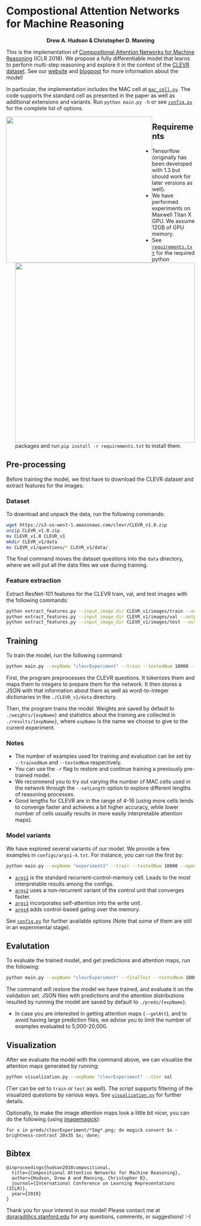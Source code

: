 # Compostional Attention Networks for Machine Reasoning
<p align="center">
  <b>Drew A. Hudson & Christopher D. Manning</b></span>
</p>

This is the implementation of [Compositional Attention Networks for Machine Reasoning](https://arxiv.org/pdf/1803.03067.pdf) (ICLR 2018). We propose a fully differentiable model that learns to perform multi-step reasoning and explore it in the context of the [CLEVR dataset](http://cs.stanford.edu/people/jcjohns/clevr/).
See our [website](https://cs.stanford.edu/people/dorarad/mac/) and [blogpost](https://cs.stanford.edu/people/dorarad/mac/blog.html) for more information about the model!

In particular, the implementation includes the MAC cell at [`mac_cell.py`](mac_cell.py). The code supports the standard cell as presented in the paper as well as additional extensions and variants. Run `python main.py -h` or see [`config.py`](config.py) for the complete list of options.

<div align="center">
  <img src="https://cs.stanford.edu/people/dorarad/mac/imgs/cell.png" style="float:left" width="390px">
  <img src="https://cs.stanford.edu/people/dorarad/mac/imgs/visual.png" style="float:right" width="480px">
</div>

## Requirements
- Tensorflow (originally has been developed with 1.3 but should work for later versions as well).
- We have performed experiments on Maxwell Titan X GPU. We assume 12GB of GPU memory.
- See [`requirements.txt`](requirements.txt) for the required python packages and run `pip install -r requirements.txt` to install them.

## Pre-processing
Before training the model, we first have to download the CLEVR dataset and extract features for the images:

### Dataset
To download and unpack the data, run the following commands:
```bash
wget https://s3-us-west-1.amazonaws.com/clevr/CLEVR_v1.0.zip
unzip CLEVR_v1.0.zip
mv CLEVR_v1.0 CLEVR_v1
mkdir CLEVR_v1/data
mv CLEVR_v1/questions/* CLEVR_v1/data/
```
The final command moves the dataset questions into the `data` directory, where we will put all the data files we use during training.

### Feature extraction
Extract ResNet-101 features for the CLEVR train, val, and test images with the following commands:

```bash
python extract_features.py --input_image_dir CLEVR_v1/images/train --output_h5_file CLEVR_v1/data/train.h5
python extract_features.py --input_image_dir CLEVR_v1/images/val --output_h5_file CLEVR_v1/data/val.h5
python extract_features.py --input_image_dir CLEVR_v1/images/test --output_h5_file CLEVR_v1/data/test.h5
```

## Training 
To train the model, run the following command:
```bash
python main.py --expName "clevrExperiment" --train --testedNum 10000 --epochs 25 --netLength 16 @configs/args.txt
```

First, the program preprocesses the CLEVR questions. It tokenizes them and maps them to integers to prepare them for the network. It then stores a JSON with that information about them as well as word-to-integer dictionaries in the `./CLEVR_v1/data` directory.

Then, the program trains the model. Weights are saved by default to `./weights/{expName}` and statistics about the training are collected in `./results/{expName}`, where `expName` is the name we choose to give to the current experiment. 

### Notes
- The number of examples used for training and evaluation can be set by `--trainedNum` and `--testedNum` respectively.
- You can use the `-r` flag to restore and continue training a previously pre-trained model. 
- We recommend you to try out varying the number of MAC cells used in the network through the `--netLength` option to explore different lengths of reasoning processes.
- Good lengths for CLEVR are in the range of 4-16 (using more cells tends to converge faster and achieves a bit higher accuracy, while lower number of cells usually results in more easily interpretable attention maps). 

### Model variants
We have explored several variants of our model. We provide a few examples in `configs/args1-4.txt`. For instance, you can run the first by: 
```bash
python main.py --expName "experiment1" --train --testedNum 10000 --epochs 25 --netLength 6 @configs/args1.txt
```
- [`args1`](config/args1.txt) is the standard recurrent-control-memory cell. Leads to the most interpretable results among the configs.
- [`args2`](config/args2.txt) uses a non-recurrent variant of the control unit that converges faster.
- [`args3`](config/args3.txt) incorporates self-attention into the write unit.
- [`args4`](config/args4.txt) adds control-based gating over the memory.

See [`config.py`](config.py) for further available options (Note that some of them are still in an experimental stage).

## Evalutation
To evaluate the trained model, and get predictions and attention maps, run the following: 
```bash
python main.py --expName "clevrExperiment" --finalTest --testedNum 10000 --netLength 16 -r --getPreds --getAtt @configs/args.txt
```
The command will restore the model we have trained, and evaluate it on the validation set. JSON files with predictions and the attention distributions resulted by running the model are saved by default to `./preds/{expName}`.

- In case you are interested in getting attention maps (`--getAtt`), and to avoid having large prediction files, we advise you to limit the number of examples evaluated to 5,000-20,000.

## Visualization
After we evaluate the model with the command above, we can visualize the attention maps generated by running:
```bash
python visualization.py --expName "clevrExperiment" --tier val 
```
(Tier can be set to `train` or `test` as well). The script supports filtering of the visualized questions by various ways. See [`visualization.py`](visualization.py) for further details.

Optionally, to make the image attention maps look a little bit nicer, you can do the following (using [imagemagick](https://www.imagemagick.org)):
```
for x in preds/clevrExperiment/*Img*.png; do magick convert $x -brightness-contrast 20x35 $x; done;
```

## Bibtex
```
@inproceedings{hudson2018compositional,
  title={Compositional Attention Networks for Machine Reasoning},
  author={Hudson, Drew A and Manning, Christopher D},
  journal={International Conference on Learning Representations (ICLR)},
  year={2018}
}
```

Thank you for your interest in our model! Please contact me at dorarad@cs.stanford.edu for any questions, comments, or suggestions! :-)
